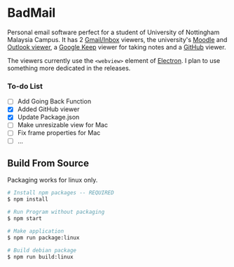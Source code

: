 # BadMail

Personal email software perfect for a student of University of Nottingham Malaysia Campus. It has 2 [Gmail/Inbox](https://inbox.google.com) viewers, the university's [Moodle](https://moodle.nottingham.ac.uk) and [Outlook viewer](https://email.nottingham.edu.my), a [Google Keep](https://keep.google.com) viewer for taking notes and a [GitHub](https://github.com) viewer.

The viewers currently use the `<webview>` element of [Electron](https://electron.atom.io). I plan to use something more dedicated in the releases.

### To-do List
- [ ] Add Going Back Function
- [x] Added GitHub viewer
- [x] Update Package.json
- [ ] Make unresizable view for Mac
- [ ] Fix frame properties for Mac
- [ ] ...

## Build From Source

Packaging works for linux only.

```Bash
# Install npm packages -- REQUIRED
$ npm install

# Run Program without packaging
$ npm start

# Make application
$ npm run package:linux

# Build debian package
$ npm run build:linux

```



